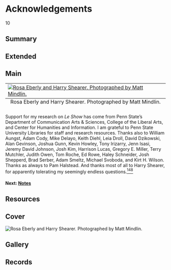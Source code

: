 # Acknowledgements

10

## Summary

## Extended

## Main

<table class="exhibit-image half-image">
<caption align="bottom" class="exhibit-caption">Rosa Eberly and Harry Shearer. Photographed by Matt Mindlin.</caption>
<tr><td><a href="https://s3.amazonaws.com/americanarchive.org/exhibits/rosa-harry-photo.jpg" target="_blank"><img src="https://s3.amazonaws.com/americanarchive.org/exhibits/rosa-harry-photo.jpg" class="big-image" alt="Rosa Eberly and Harry Shearer. Photographed by Matt Mindlin."/></a></td></tr>
</table>

Support for my research on *Le Show* has come from Penn State’s Department of Communication Arts & Sciences, College of the Liberal Arts, and Center for Humanities and Information. I am grateful to Penn State University Libraries for staff and research resources. Thanks also to William Aungst, Adam Cody, Mike Delayo, Keith Diehl, Leia Droll, David Dzikowski, Alan Gevinson, Joshua Gunn, Kevin Howley, Tony Irizarry, Jenn Isasi, Jeremy David Johnson, Josh Kim, Harrison Lucas, Gregory E. Miller, Terry Mutchler, Judith Owen, Tom Roche, Ed Rowe, Haley Schneider, Josh Shepperd, Brad Serber, Adam Smeltz, Michael Svoboda, and Kirt H. Wilson. Thanks as always to Pam Halstead. And thanks most of all to Harry Shearer, for apparently tolerating my seemingly endless questions.[<sup>148</sup>](/exhibits/le-show/notes#148) 

#### Next: [Notes](/exhibits/le-show/notes)

## Resources

## Cover
  <img title="Cover Image" alt="Rosa Eberly and Harry Shearer. Photographed by Matt Mindlin." src="https://s3.amazonaws.com/americanarchive.org/exhibits/rosa-harry-photo.jpg">

## Gallery

## Records
